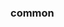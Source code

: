 <!-- Space: Projects -->
<!-- Parent: ZshKubectl -->
<!-- Title: Examples ZshKubectl -->

<!-- Label: Examples -->
<!-- Include: ./../disclaimer.md -->
<!-- Include: ac:toc -->

### common
